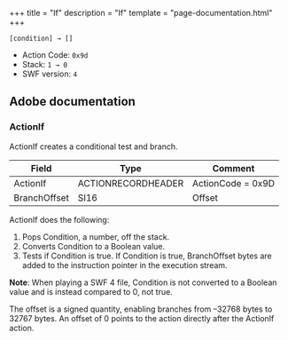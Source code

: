 +++
title = "If"
description = "If"
template = "page-documentation.html"
+++

```
[condition] → []
```

- Action Code: `0x9d`
- Stack: `1 → 0`
- SWF version: `4`

## Adobe documentation

### ActionIf

ActionIf creates a conditional test and branch.

| Field              | Type               | Comment           |
|--------------------|--------------------|-------------------|
| ActionIf           | ACTIONRECORDHEADER | ActionCode = 0x9D |
| BranchOffset       | SI16               | Offset            |

ActionIf does the following:
1. Pops Condition, a number, off the stack.
2. Converts Condition to a Boolean value.
3. Tests if Condition is true. If Condition is true, BranchOffset bytes are added to the instruction pointer in
   the execution stream.

**Note**: When playing a SWF 4 file, Condition is not converted to a Boolean value and is instead compared to 0,
not true.

The offset is a signed quantity, enabling branches from –32768 bytes to 32767 bytes. An offset of 0 points to the
action directly after the ActionIf action.

